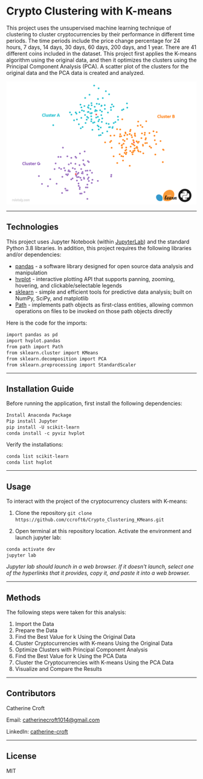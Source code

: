 # Crypto Clustering with K-means
This project uses the unsupervised machine learning technique of clustering to cluster cryptocurrencies by their performance in different time periods. The time periods include the price change percentage for 24 hours, 7 days, 14 days, 30 days, 60 days, 200 days, and 1 year. There are 41 different coins included in the dataset. This project first applies the K-means algorithm using the original data, and then it optimizes the clusters using the Principal Component Analysis (PCA). A scatter plot of the clusters for the original data and the PCA data is created and analyzed.

![K-means clusters](./K-means.png)

---

## Technologies
This project uses Jupyter Notebook (within [JupyterLab](https://jupyterlab.readthedocs.io/en/stable/)) and the standard Python 3.8 libraries. In addition, this project requires the following libraries and/or dependencies:
* [pandas](https://pandas.pydata.org/) - a software library designed for open source data analysis and manipulation
* [hvplot](https://hvplot.holoviz.org/) - interactive plotting API that supports panning, zooming, hovering, and clickable/selectable legends
* [sklearn](https://scikit-learn.org/stable/) - simple and efficient tools for predictive data analysis; built on NumPy, SciPy, and matplotlib
* [Path](https://pypi.org/project/path/) - implements path objects as first-class entities, allowing common operations on files to be invoked on those path objects directly

Here is the code for the imports:
```
import pandas as pd
import hvplot.pandas
from path import Path
from sklearn.cluster import KMeans
from sklearn.decomposition import PCA
from sklearn.preprocessing import StandardScaler
```

---

## Installation Guide
Before running the application, first install the following dependencies:
```
Install Anaconda Package
Pip install Jupyter
pip install -U scikit-learn
conda install -c pyviz hvplot 
```

Verify the installations:
```
conda list scikit-learn
conda list hvplot
```

---

## Usage
To interact with the project of the cryptocurrency clusters with K-means:
1. Clone the repository 
`git clone https://github.com/ccroft6/Crypto_Clustering_KMeans.git`

2. Open terminal at this repository location. Activate the environment and launch jupyter lab:

```
conda activate dev
jupyter lab 
```
*Jupyter lab should launch in a web browser. If it doesn't launch, select one of the hyperlinks that it provides, copy it, and paste it into a web browser.* 

---

## Methods
The following steps were taken for this analysis:
1. Import the Data 
2. Prepare the Data
3. Find the Best Value for k Using the Original Data
4. Cluster Cryptocurrencies with K-means Using the Original Data
5. Optimize Clusters with Principal Component Analysis
6. Find the Best Value for k Using the PCA Data
7. Cluster the Cryptocurrencies with K-means Using the PCA Data
8. Visualize and Compare the Results

---

## Contributors
Catherine Croft

Email: catherinecroft1014@gmail.com

LinkedIn: [catherine-croft](https://www.linkedin.com/in/catherine-croft-4715481aa/)

---

## License 
MIT